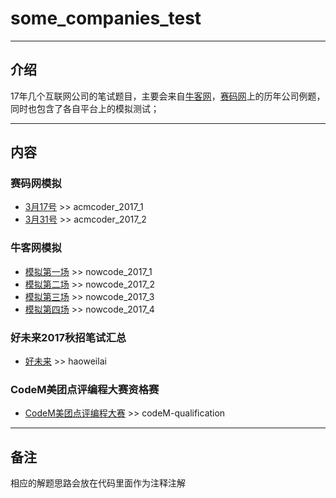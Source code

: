 # some_companies_test
***
## **介绍**
17年几个互联网公司的笔试题目，主要会来自[牛客网](https://www.nowcoder.com/)，[赛码网](http://www.acmcoder.com/)上的历年公司例题，同时也包含了各自平台上的模拟测试；
***
## **内容**
### **赛码网模拟**
- [3月17号](http://exercise.acmcoder.com/comp_test?paperId=211) >> acmcoder_2017_1
- [3月31号](http://exercise.acmcoder.com/comp_test?paperId=232) >> acmcoder_2017_2

### **牛客网模拟**
- [模拟第一场](https://www.nowcoder.com/test/4236887/summary) >> nowcode_2017_1
- [模拟第二场](https://www.nowcoder.com/test/4546329/summary) >> nowcode_2017_2
- [模拟第三场](https://www.nowcoder.com/test/5217106/summary) >> nowcode_2017_3
- [模拟第四场](https://www.nowcoder.com/test/5507925/summary) >> nowcode_2017_4

### **好未来2017秋招笔试汇总**
- [好未来](https://www.nowcoder.com/test/3910507/summary) >> haoweilai

### **CodeM美团点评编程大赛资格赛**
- [CodeM美团点评编程大赛](http://codem.meituan.com/) >> codeM-qualification

***
## **备注**
相应的解题思路会放在代码里面作为注释注解